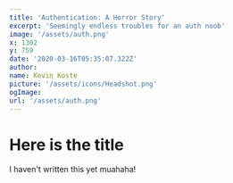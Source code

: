 ```yaml
---
title: 'Authentication: A Horror Story'
excerpt: 'Seemingly endless troubles for an auth noob'
image: '/assets/auth.png'
x: 1302
y: 759
date: '2020-03-16T05:35:07.322Z'
author:
name: Kevin Koste
picture: '/assets/icons/Headshot.png'
ogImage:
url: '/assets/auth.png'
---
```


# Here is the title

I haven't written this yet muahaha!